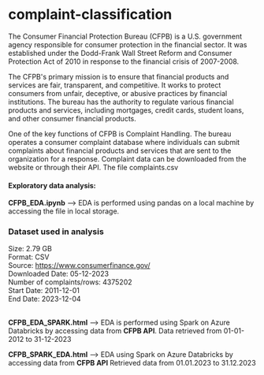# complaint-classification

The Consumer Financial Protection Bureau (CFPB) is a U.S. government agency responsible for consumer protection in the financial sector. It was established under the Dodd-Frank Wall Street Reform and Consumer Protection Act of 2010 in response to the financial crisis of 2007-2008.

The CFPB's primary mission is to ensure that financial products and services are fair, transparent, and competitive. It works to protect consumers from unfair, deceptive, or abusive practices by financial institutions. The bureau has the authority to regulate various financial products and services, including mortgages, credit cards, student loans, and other consumer financial products.

One of the key functions of CFPB is Complaint Handling. The bureau operates a consumer complaint database where individuals can submit complaints about financial products and services that are sent to the organization for a response. Complaint data can be downloaded from the website or through their API. The file complaints.csv 


#### Exploratory data analysis:
**CFPB_EDA.ipynb** --> EDA is performed using pandas on a local machine by accessing the file in local storage. 

### Dataset used in analysis
Size: 2.79 GB <br>
Format: CSV <br>
Source: https://www.consumerfinance.gov/ <br>
Downloaded Date: 05-12-2023 <br>
Number of complaints/rows: 4375202 <br>
Start Date: 2011-12-01 <br>
End Date: 2023-12-04 <br>
<br>

**CFPB_EDA_SPARK.html** --> EDA is performed using Spark on Azure Databricks by accessing data from **CFPB API**.
Data retrieved from 01-01-2012 to 31-12-2023
<br>

**CFPB_SPARK_EDA.html** --> EDA using Spark on Azure Databricks by accessing data from **CFPB API**
Retrieved data from 01.01.2023 to 31.12.2023
